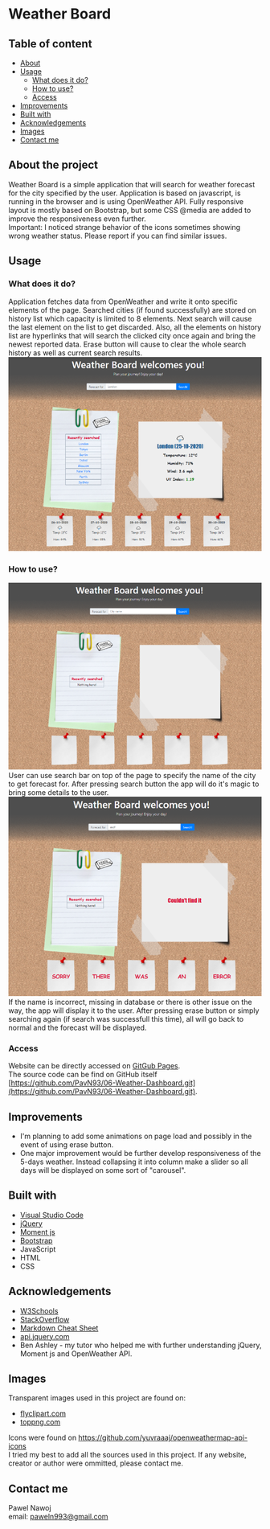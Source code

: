 # Weather Board
## Table of content
* [About](#about-the-project)
* [Usage](#usage)
  * [What does it do?](#what-does-it-do)
  * [How to use?](#how-to-use)
  * [Access](#Access)
* [Improvements](#Improvements)
* [Built with](#built-with)
* [Acknowledgements](#Acknowledgements)
* [Images](#Images)
* [Contact me](#contact-me)
## About the project
Weather Board is a simple application that will search for weather forecast for the city specified by the user. Application is based on javascript, is running in the browser and is using OpenWeather API. Fully responsive layout is mostly based on Bootstrap, but some CSS @media are added to improve the responsiveness even further.  
Important: I noticed strange behavior of the icons sometimes showing wrong weather status. Please report if you can find similar issues.  
## Usage
### What does it do?
Application fetches data from OpenWeather and write it onto specific elements of the page. Searched cities (if found successfully) are stored on history list which capacity is limited to 8 elements. Next search will cause the last element on the list to get discarded. Also, all the elements on history list are hyperlinks that will search the clicked city once again and bring the newest reported data. Erase button will cause to clear the whole search history as well as current search results.
![Board screenshot](./assets/images/Screenshot1.png)

### How to use?
![Board screenshot clear](./assets/images/ScreenshotClear.png)
User can use search bar on top of the page to specify the name of the city to get forecast for. After pressing search button the app will do it's magic to bring some details to the user.
![Board screenshot error](./assets/images/ScreenshotError.png)
If the name is incorrect, missing in database or there is other issue on the way, the app will display it to the user. After pressing erase button or simply searching again (if search was successfull this time), all will go back to normal and the forecast will be displayed.  
### Access
Website can be directly accessed on [GitGub Pages](https://pavn93.github.io/06-Weather-Dashboard/).  
The source code can be find on GitHub itself [https://github.com/PavN93/06-Weather-Dashboard.git](https://github.com/PavN93/06-Weather-Dashboard.git).  
## Improvements
* I'm planning to add some animations on page load and possibly in the event of using erase button.
* One major improvement would be further develop responsiveness of the 5-days weather. Instead collapsing it into column make a slider so all days will be displayed on some sort of "carousel".
## Built with
* [Visual Studio Code](https://code.visualstudio.com/)
* [jQuery](https://jquery.com/)
* [Moment js](https://momentjs.com/)
* [Bootstrap](https://getbootstrap.com/)
* JavaScript
* HTML
* CSS
## Acknowledgements
* [W3Schools](https://www.w3schools.com/)
* [StackOverflow](https://stackoverflow.com/)
* [Markdown Cheat Sheet](https://www.markdownguide.org/cheat-sheet/)
* [api.jquery.com](https://api.jquery.com/)
* Ben Ashley - my tutor who helped me with further understanding jQuery, Moment js and OpenWeather API.

## Images
Transparent images used in this project are found on:  
* [flyclipart.com](flyclipart.com)
* [toppng.com](toppng.com)    

Icons were found on [https://github.com/yuvraaaj/openweathermap-api-icons
](https://github.com/yuvraaaj/openweathermap-api-icons
)  
I tried my best to add all the sources used in this project. If any website, creator or author were ommitted, please contact me.

## Contact me
Pawel Nawoj  
email: paweln993@gmail.com